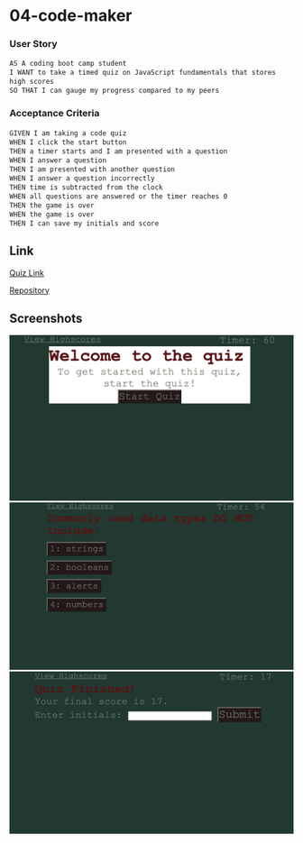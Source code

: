 # 04-code-maker






### User Story

```
AS A coding boot camp student
I WANT to take a timed quiz on JavaScript fundamentals that stores high scores
SO THAT I can gauge my progress compared to my peers
```

### Acceptance Criteria

```
GIVEN I am taking a code quiz
WHEN I click the start button
THEN a timer starts and I am presented with a question
WHEN I answer a question
THEN I am presented with another question
WHEN I answer a question incorrectly
THEN time is subtracted from the clock
WHEN all questions are answered or the timer reaches 0
THEN the game is over
WHEN the game is over
THEN I can save my initials and score
```

## Link

[Quiz Link](https://01magdalenawild.github.io/04-code-maker/)

[Repository](https://github.com/01magdalenawild/04-code-maker)


## Screenshots
![Screenshot png](assets/images/start.png)
![Screenshot png](assets/images/choices.png)
![Screenshot png](assets/images/quizover.png)